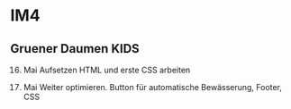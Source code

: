 # IM4

## Gruener Daumen KIDS
16. Mai
    Aufsetzen HTML und erste CSS arbeiten

18. Mai
    Weiter optimieren. Button für automatische Bewässerung, Footer, CSS
